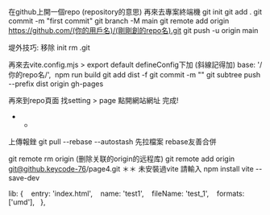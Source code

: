 在github上開一個repo (repository的意思)
再來去專案終端機
git init
git add .
git commit -m "first commit"
git branch -M main
git remote add origin https://github.com/(你的用戶名)/(剛剛創的repo名).git
git push -u origin main

堤外技巧:
移除 init
rm .git

再來去vite.config.mjs > export default defineConfig下加 (斜線記得加)
base: '/你的repo名/', 
npm run build
git add dist -f
git commit -m ""
git subtree push --prefix dist origin gh-pages

再來到repo頁面 找setting > page
點開網站網址
完成!

* *
上傳報銼 
git pull --rebase --autostash 先拉檔案 rebase友善合併

git remote rm origin (删除关联的origin的远程库)
git remote add origin git@github.keycode-76/page4.git
＊＊
未安裝過vite 請輸入 
npm install vite --save-dev

lib: {
   entry: 'index.html',
   name: 'test1',
   fileName: 'test_1',
   formats:['umd'],
  },

